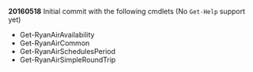**20160518**
Initial commit with the following cmdlets (No `Get-Help` support yet)

- Get-RyanAirAvailability
- Get-RyanAirCommon
- Get-RyanAirSchedulesPeriod
- Get-RyanAirSimpleRoundTrip
